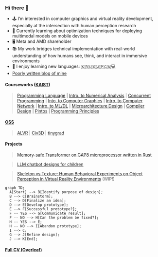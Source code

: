 ### Hi there 👋

- 🕹️ I’m interested in computer graphics and virtual reality development, especially at the intersection with human perception research
- 🔭 Currently learning about optimization techniques for deploying multimodal models on mobile devices
- 🖥️ Meta and AMD shareholder
- 📚 My work bridges technical implementation with real-world understanding of how humans see, think, and interact in immersive environments
- 💬 I enjoy learning new languages: 🇰🇷🇺🇸🇯🇵🇨🇳💻
- [Poorly written blog of mine](https://hyeondg.org)


#### Courseworks ([KAIST](https://cs.kaist.ac.kr))
> [Programming Language](https://github.com/hyeondg/2021s-cs320) | [Intro. to Numerical Analysis]() | [Concurrent Programming](https://github.com/hyeondg/2024s-cs431) | [Into. to Computer Graphics](https://github.com/hyeondg/2024s-cs380) | [Intro. to Computer Network](https://github.com/hyeondg/2024f-cs341) | [Intro. to ML/DL]() | [Microarchitecture Design](https://github.com/hyeondg/cs492-uarch) | [Compiler Design](https://gitlab.com/hyeondg/kecc-public) | [Pintos](https://github.com/hyeondg/pintos-kaist) | [Programming Principles](https://github.com/hyeondg/2025s-cs220)


#### [OSS](https://en.wikipedia.org/wiki/Open-source_software)
> [ALVR](https://github.com/alvr-org/ALVR) | [Civ3D](https://github.com/Siv3D/OpenSiv3D) | [tinygrad](https://github.com/hyeondg/tinygrad) 

#### Projects 
> [Memory-safe Transformer on GAP8 microprocessor written in Rust](https://gitlab.com/hyeondg/pulp)

> [LLM chatbot designs for children]()

> [Skeleton vs Texture: Human Behavioral Experiments on Object Perception in Virtual Reality Environments]() (WIP!)

```mermaid
graph TD;
  A[Start] --> B[Identify purpose of design];
  B --> C[Brainstorm];
  C --> D[Finalize an idea];
  D --> E[Develop prototype];
  E --> F[Successful prototype?];
  F -- YES --> G[Communicate result];
  F -- NO --> H[Can the problem be fixed?];
  H -- YES --> E;
  H -- NO --> I[Abandon prototype];
  I --> C;
  G --> J[Refine design];
  J --> K[End];
```



#### [Full CV (Overleaf)](https://www.overleaf.com/read/dthdchqkzjht#efd09d)
